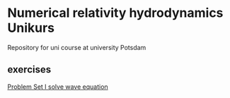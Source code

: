 # Numerical relativity hydrodynamics Unikurs
Repository for uni course at university Potsdam

## exercises

[Problem Set I solve wave equation](Problem_Set_I_solve_wave_equation_tex_programming.md)